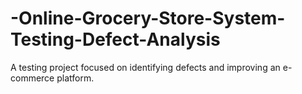 # -Online-Grocery-Store-System-Testing-Defect-Analysis
A testing project focused on identifying defects and improving an e-commerce platform.

